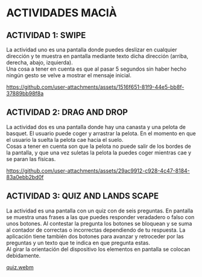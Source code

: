 # ACTIVIDADES MACIÀ

## ACTIVIDAD 1: SWIPE
  La actividad uno es una pantalla donde puedes deslizar en cualquier dirección y te muestra en pantalla mediante texto dicha dirección (arriba, derecha, abajo, izquierda).  
  Una cosa a tener en cuenta es que al pasar 5 segundos sin haber hecho ningún gesto se velve a mostrar el mensaje inicial.  
    
https://github.com/user-attachments/assets/1516f651-81f9-44e5-bb8f-37889bb98f8a


## ACTIVIDAD 2: DRAG AND DROP
  La actividad dos es una pantalla donde hay una canasta y una pelota de basquet. El usuario puede coger y arrastrar la pelota. En el momento en que el usuario la suelta la pelota cae hacia el suelo.   
  Cosas a tener  en cuenta son que la pelota no puede salir de los bordes de la pantalla, y que una vez suletas la pelota la puedes coger mientras cae y se paran las físicas.  
  
https://github.com/user-attachments/assets/29ac9912-c928-4c47-8184-83a0ebb2bd0f

## ACTIVIDAD 3: QUIZ AND LANDS SCAPE
  La actividad es una pantalla con un quiz con de seis preguntas. En pantalla se muestra unas frases a las que puedes responder veradadero o falso con unos botones. Al contestar la pregunta los botones se bloquean    y se suma al contador de correctas o incorrectas dependiendo de tu respuesta. La aplicación tiene también dos botones para avanzar y retroceder por las preguntas y un texto que te indica en que pregunta estas.  
  Al girar la orientación del dispositivo los elementos en pantalla se colocan debidamente.
  
[quiz.webm](https://github.com/user-attachments/assets/65081b44-4858-492b-8b0e-eff68181d1d6)


  

